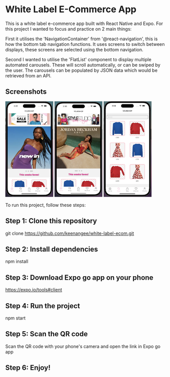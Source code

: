 # White Label E-Commerce App

This is a white label e-commerce app built with React Native and Expo. For this project I wanted to focus and practice on 2 main things:

First it utilises the 'NavigationContainer' from '@react-navigation', this is how the bottom tab navigation functions. It uses screens to switch between displays, these screens are selected using the bottom navigation.

Second I wanted to utilise the 'FlatList' component to display multiple automated carousels. These will scroll automatically, or can be swiped by the user. The carousels can be populated by JSON data which would be retrieved from an API.

## Screenshots

<img src="./assets/screenshots/homeScreen1.png" width="150" height="300" /> <img src="./assets/screenshots/homeScreen2.png" width="150" height="300" /> <img src="./assets/screenshots/homeScreen3.png" width="150" height="300" />

To run this project, follow these steps:

## Step 1: Clone this repository

git clone https://github.com/keenangee/white-label-ecom.git

## Step 2: Install dependencies

npm install

## Step 3: Download Expo go app on your phone

https://expo.io/tools#client

## Step 4: Run the project

npm start

## Step 5: Scan the QR code

Scan the QR code with your phone's camera and open the link in Expo go app

## Step 6: Enjoy!
